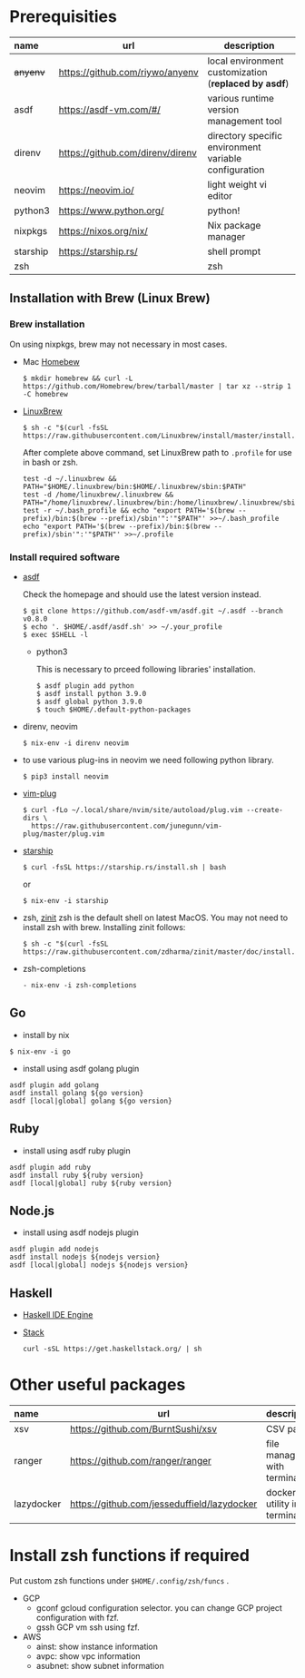 # Prerequisities

| name | url | description |
|:-----|-----|--------|
|~~anyenv~~ | https://github.com/riywo/anyenv | local environment customization (**replaced by asdf**) |
|asdf|https://asdf-vm.com/#/| various runtime version management tool |
|direnv | https://github.com/direnv/direnv | directory specific environment variable configuration |
|neovim | https://neovim.io/ | light weight vi editor|
|python3| https://www.python.org/ | python! |
|nixpkgs| https://nixos.org/nix/ | Nix package manager |
|starship| https://starship.rs/ | shell prompt |
|zsh| |zsh|

## Installation with Brew (Linux Brew)

### Brew installation
On using nixpkgs, brew may not necessary in most cases.
- Mac [Homebew](https://docs.brew.sh/Installation.html)
  ```
  $ mkdir homebrew && curl -L https://github.com/Homebrew/brew/tarball/master | tar xz --strip 1 -C homebrew
  ```

- [LinuxBrew](http://linuxbrew.sh/)
  ```
  $ sh -c "$(curl -fsSL https://raw.githubusercontent.com/Linuxbrew/install/master/install.sh)"
  ```
  After complete above command, set LinuxBrew path to `.profile` for use in bash or zsh.
  ```
  test -d ~/.linuxbrew && PATH="$HOME/.linuxbrew/bin:$HOME/.linuxbrew/sbin:$PATH"
  test -d /home/linuxbrew/.linuxbrew && PATH="/home/linuxbrew/.linuxbrew/bin:/home/linuxbrew/.linuxbrew/sbin:$PATH"
  test -r ~/.bash_profile && echo "export PATH='$(brew --prefix)/bin:$(brew --prefix)/sbin'":'"$PATH"' >>~/.bash_profile
  echo "export PATH='$(brew --prefix)/bin:$(brew --prefix)/sbin'":'"$PATH"' >>~/.profile
  ```

### Install required software
- [asdf](https://asdf-vm.com/)

  Check the homepage and should use the latest version instead.
  ```
  $ git clone https://github.com/asdf-vm/asdf.git ~/.asdf --branch v0.8.0
  $ echo '. $HOME/.asdf/asdf.sh' >> ~/.your_profile
  $ exec $SHELL -l
  ```
  - python3

    This is necessary to prceed following libraries' installation.
    ```
    $ asdf plugin add python
    $ asdf install python 3.9.0
    $ asdf global python 3.9.0
    $ touch $HOME/.default-python-packages
    ```

- direnv, neovim
  ```
  $ nix-env -i direnv neovim
  ```

- to use various plug-ins in neovim we need following python library.
  ```
  $ pip3 install neovim
  ```

- [vim-plug](https://github.com/junegunn/vim-plug)
  ```
  $ curl -fLo ~/.local/share/nvim/site/autoload/plug.vim --create-dirs \
    https://raw.githubusercontent.com/junegunn/vim-plug/master/plug.vim
  ```

- [starship](https://starship.rs/)
  ```
  $ curl -fsSL https://starship.rs/install.sh | bash
  ```
  or
  ```
  $ nix-env -i starship
  ```

- zsh, [zinit](https://github.com/zdharma/zinit)
  zsh is the default shell on latest MacOS. You may not need to install zsh with brew. Installing zinit follows:
  ```
  $ sh -c "$(curl -fsSL https://raw.githubusercontent.com/zdharma/zinit/master/doc/install.sh)"
  ```
- zsh-completions
  ```
  - nix-env -i zsh-completions
  ```
## Go
- install by nix
```
$ nix-env -i go
```
- install using asdf golang plugin
```
asdf plugin add golang
asdf install golang ${go version}
asdf [local|global] golang ${go version}
```

## Ruby
- install using asdf ruby plugin
```
asdf plugin add ruby
asdf install ruby ${ruby version}
asdf [local|global] ruby ${ruby version}
```

## Node.js
- install using asdf nodejs plugin
```
asdf plugin add nodejs
asdf install nodejs ${nodejs version}
asdf [local|global] nodejs ${nodejs version}
```

## Haskell
- [Haskell IDE Engine](https://github.com/haskell/haskell-ide-engine)

- [Stack](https://docs.haskellstack.org/en/stable/README/)
  ```
  curl -sSL https://get.haskellstack.org/ | sh
  ```
# Other useful packages

| name | url | description |
|:-----|-----|--------|
| xsv | https://github.com/BurntSushi/xsv | CSV parser |
| ranger | https://github.com/ranger/ranger | file manager with terminal UI |
| lazydocker | https://github.com/jesseduffield/lazydocker | docker utility in terminal |

# Install zsh functions if required
Put custom zsh functions under `$HOME/.config/zsh/funcs` .
- GCP
  - gconf
    gcloud configuration selector. you can change GCP project configuration with fzf.
  - gssh
    GCP vm ssh using fzf.
- AWS
  - ainst: show instance information
  - avpc: show vpc information
  - asubnet: show subnet information
